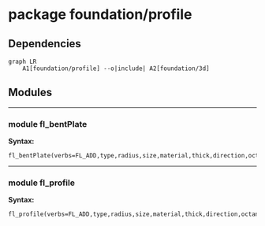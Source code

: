 # package foundation/profile

## Dependencies

```mermaid
graph LR
    A1[foundation/profile] --o|include| A2[foundation/3d]
```

## Modules

---

### module fl_bentPlate

__Syntax:__

    fl_bentPlate(verbs=FL_ADD,type,radius,size,material,thick,direction,octant)

---

### module fl_profile

__Syntax:__

    fl_profile(verbs=FL_ADD,type,radius,size,material,thick,direction,octant)

